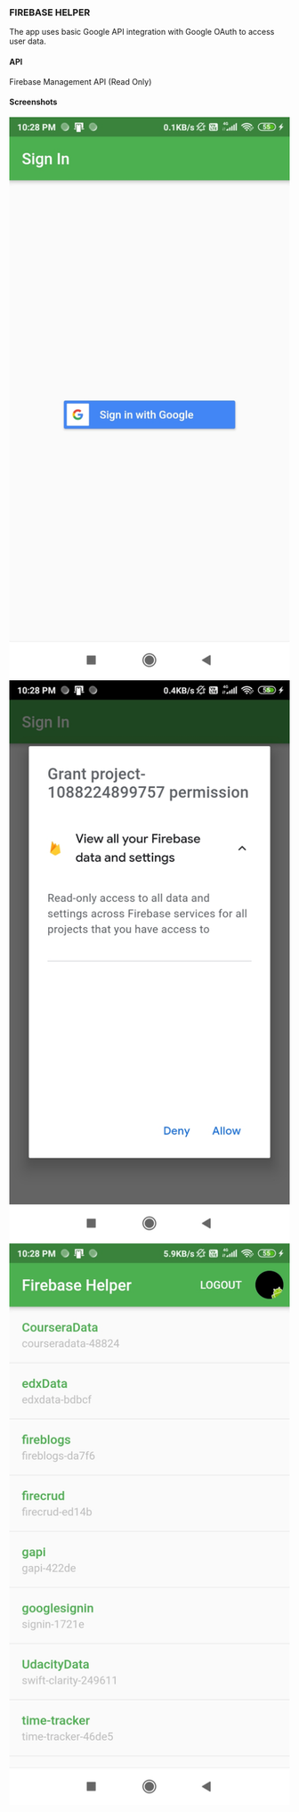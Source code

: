### FIREBASE HELPER
The app uses basic Google API integration with Google OAuth to access user data.
#### API
Firebase Management API (Read Only)
#### Screenshots
![Auth Page](/assets/sslogin.jpg)
![Sign In Consent](/assets/ssconsent.jpg)
![Home Page](/assets/ssmain.jpg)



